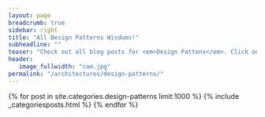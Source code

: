```yaml
---
layout: page
breadcrumb: true
sidebar: right
title: "All Design Patterns Wisdoms!"
subheadline: ""
teaser: "Check out all blog posts for <em>Design Pattens</em>. Click on a headline to read the teaser."
header:
   image_fullwidth: "cam.jpg"
permalink: "/architectures/design-patterns/"
---
```

{% for post in site.categories.design-patterns limit:1000 %}
  {% include  _categoriesposts.html %}
{% endfor %}
